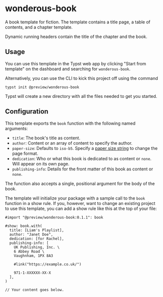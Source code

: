 # wonderous-book
A book template for fiction. The template contains a title page, a table of contents, and a chapter template.

Dynamic running headers contain the title of the chapter and the book.

## Usage
You can use this template in the Typst web app by clicking "Start from template"
on the dashboard and searching for `wonderous-book`.

Alternatively, you can use the CLI to kick this project off using the command
```
typst init @preview/wonderous-book
```

Typst will create a new directory with all the files needed to get you started.

## Configuration
This template exports the `book` function with the following named arguments:

- `title`: The book's title as content.
- `author`: Content or an array of content to specify the author.
- `paper-size`: Defaults to `iso-b5`. Specify a [paper size
  string](https://typst.app/docs/reference/layout/page/#parameters-paper) to
  change the page format.
- `dedication`: Who or what this book is dedicated to as content or `none`. Will
  appear on its own page.
- `publishing-info`: Details for the front matter of this book as content or
  `none`.

The function also accepts a single, positional argument for the body of the
book.

The template will initialize your package with a sample call to the `book`
function in a show rule. If you, however, want to change an existing project to
use this template, you can add a show rule like this at the top of your file:

```typ
#import "@preview/wonderous-book:0.1.1": book

#show: book.with(
  title: [Liam's Playlist],
  author: "Janet Doe",
  dedication: [for Rachel],
  publishing-info: [
    UK Publishing, Inc. \
    6 Abbey Road \
    Vaughnham, 1PX 8A3

    #link("https://example.co.uk/")

    971-1-XXXXXX-XX-X
  ],
)

// Your content goes below.
```

